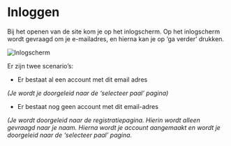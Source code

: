 # Inloggen

Bij het openen van de site kom je op het inlogscherm. Op het inlogscherm wordt gevraagd om je e-mailadres, en hierna kan je op ‘ga verder’ drukken.



![Inlogscherm](https://lh6.googleusercontent.com/5lg0kE_KpBDrn48ftLTRIUsB4Ibfg2x-T00IqI9T469TsmeUDWv7Mn8LpkhA-1HhGdMT8L-ZgHUwTVPS6IU1bxDvbDDTpPbZI19wPGOWd6xi8G3S15HMv0zTKnCiUAcGFAW3JDPu)

Er zijn twee scenario’s:

* Er bestaat al een account met dit email adres

_\(Je wordt je doorgeleid naar de ‘selecteer paal’ pagina\)_

* Er bestaat nog geen account met dit email-adres

_\(Je wordt doorgeleid naar de registratiepagina. Hierin wordt alleen gevraagd naar je naam. Hierna wordt je account aangemaakt en wordt je doorgeleid naar de ‘selecteer paal’ pagina._  


